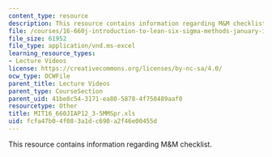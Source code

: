 ```yaml
---
content_type: resource
description: This resource contains information regarding M&M checklist.
file: /courses/16-660j-introduction-to-lean-six-sigma-methods-january-iap-2012/fcfa47b04f083a1dc690a2f46e00455d_MIT16_660JIAP12_3-5MMSpr.xls
file_size: 61952
file_type: application/vnd.ms-excel
learning_resource_types:
- Lecture Videos
license: https://creativecommons.org/licenses/by-nc-sa/4.0/
ocw_type: OCWFile
parent_title: Lecture Videos
parent_type: CourseSection
parent_uid: 41be8c54-3171-ea80-5878-4f750489aaf0
resourcetype: Other
title: MIT16_660JIAP12_3-5MMSpr.xls
uid: fcfa47b0-4f08-3a1d-c690-a2f46e00455d
---
```

This resource contains information regarding M&M checklist.